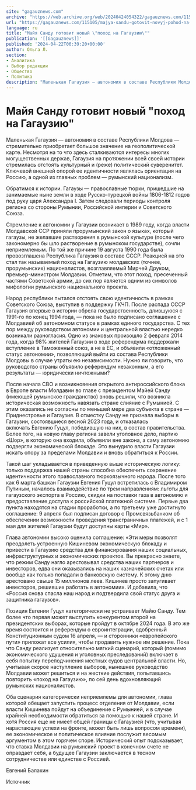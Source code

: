 ```yaml
---
site: "gagauznews.com"
archive: "https://web.archive.org/web/20240424054322/gagauznews.com/115105/majya-sandu-gotovit-novyj-pohod-na-gagauziyu.html"
url: "https://gagauznews.com/115105/majya-sandu-gotovit-novyj-pohod-na-gagauziyu.html"
language: ru
title: "Майя Санду готовит новый \"поход на Гагаузию\""
publication: '[[Gagauznews]]'
published: '2024-04-22T06:39:20+00:00'
author: Ольга Л.
section:
- Аналитика
- Выбор редакции
- Общество
- Политика
description: "Маленькая Гагаузия — автономия в составе Республики Молдова — стремительно приобретает большое значение на геополитической карте. Несмотря на то что здесь сталкиваются интересы многих могущественных держав, Гагаузия на протяжении всей своей истории стремилась отстоять культурный и (реже) политический суверенитет. Ключевой внешней опорой ее идентичности являлась ориентация на Россию, а одной из главных проблем — румынский национализм. Обратимся к истории. Гагаузы — православные тюрки, пришедшие на занимаемые ныне земли в ходе Русско-турецкой войны 1806-1812 годов под руку царя Александра I. Затем следовали периоды контроля региона со стороны Румынии, Российской империи и Советского Союза. Стремление к автономии у Гагаузии возникает в 1989 году, когда власти […]"
---
```


# Майя Санду готовит новый "поход на Гагаузию"

Маленькая Гагаузия — автономия в составе Республики Молдова — стремительно приобретает большое значение на геополитической карте. Несмотря на то что здесь сталкиваются интересы многих могущественных держав, Гагаузия на протяжении всей своей истории стремилась отстоять культурный и (реже) политический суверенитет. Ключевой внешней опорой ее идентичности являлась ориентация на Россию, а одной из главных проблем — румынский национализм.

Обратимся к истории. Гагаузы — православные тюрки, пришедшие на занимаемые ныне земли в ходе Русско-турецкой войны 1806-1812 годов под руку царя Александра I. Затем следовали периоды контроля региона со стороны Румынии, Российской империи и Советского Союза.

Стремление к автономии у Гагаузии возникает в 1989 году, когда власти Молдавской ССР приняли прорумынский закон о языках, который гагаузы, не желавшие растворения в румынской культуре (после чего закономерно бы шло растворение в румынском государстве), сочли неприемлемым. По той же причине 19 августа 1990 года была провозглашена Республика Гагаузия в составе СССР. Реакцией на это стал так называемый поход на Гагаузию молдавских (точнее, прорумынских) националистов, возглавляемый Мирчей Друком, премьер-министром Молдавии. Отметим, что этот поход, пресеченный частями Советской армии, до сих пор является одним из символов мифологии румынского национального проекта.

Народ республики пытался отстоять свою идентичность в рамках Советского Союза, выступив в поддержку ГКЧП. После распада СССР Гагаузия впервые в истории обрела государственность, длившуюся с 1991-го по конец 1994 года, — пока не было подписано соглашение с Молдавией об автономном статусе в рамках единого государства. С тех пор между руководством автономии и центральной властью нередко возникали разногласия. Одно из знаковых произошло 2 февраля 2014 года, когда 98% жителей Гагаузии в ходе референдума поддержали вступление в Таможенный союз, а не в ЕС, и объявили «отложенный статус автономии», позволяющий выйти из состава Республики Молдовы в случае утраты ею независимости. Нужно ли говорить, что руководство страны объявило референдум незаконным, а его результаты — юридически ничтожными?

После начала СВО и возникновения открытого антироссийского блока в Европе власти Молдавии во главе с президентом Майей Санду (имеющей румынское гражданство) вновь решили, что возникла историческая возможность навязать стране слияние с Румынией. С этим оказались не согласны по меньшей мере два субъекта в стране — Приднестровье и Гагаузия. В отместку Санду не признала выборы в Гагаузии, состоявшиеся весной 2023 года, и отказалась включать Евгению Гуцул, победившую на них, в состав правительства. Более того, на новую главу региона завели уголовное дело, партию «Шор», в которую она входила, объявили вне закона, а саму автономию подвергли экономической блокаде. Это вынудило власти Гагаузии искать опору за пределами Молдавии и вновь обратиться к России.

Такой шаг укладывается в приведенную выше историческую логику: только поддержка нашей страны способна обеспечить сохранение идентичности этого православного тюркоязычного народа. После того как 6 марта башкан Гагаузии Евгения Гуцул встретилась с Владимиром Путиным, началось взаимодействие по трем направлениям: льготы для гагаузского экспорта в Россию, скидки на поставки газа в автономию и предоставление доступа к российской платежной системе. Первые два пункта находятся на стадии проработки, а по третьему уже достигнуто соглашение: 9 апреля был подписан договор с Промсвязьбанком об обеспечении возможности проведения трансграничных платежей, и с 1 мая для жителей Гагаузии будут доступны карты «Мир».

Глава автономии высоко оценила соглашение: «Эти меры позволят преодолеть устроенную Кишиневом экономическую блокаду и привести в Гагаузию средства для финансирования наших социальных, инфраструктурных и экономических проектов. Вы прекрасно знаете, что режим Санду нагло арестовывал средства наших партнеров и инвесторов, едва они оказывались на наших казначейских счетах или вообще как только попадали в банковскую систему. К этому дню арестовано свыше 15 миллионов леев. Кишинев просто запугивает инвесторов, решивших работать в автономии». И добавила, что «Россия снова спасла наш народ и подтвердила свой статус друга и защитника гагаузов».

Позиция Евгении Гуцул категорически не устраивает Майю Санду. Тем более что первая может выступить конкурентом второй на президентских выборах, которые пройдут в октябре 2024 года. В это же время состоится и референдум о евроинтеграции, одобренный Конституционным судом 16 апреля, — и сторонники «европейского пути» приложат все усилия, чтобы продавить нужное им решение. Пока что Санду реализует относительно мягкий сценарий, который (помимо экономического удушения и уголовных преследований) включает в себя попытку переподчинения местных судов центральной власти. Но, учитывая скорое наступление выборов, нынешнее руководство Молдавии может решиться и на жесткие действия, попытавшись повторить «поход на Гагаузию», по сей день вдохновляющий румынских националистов.

Оба сценария категорически неприемлемы для автономии, глава которой обещает запустить процесс отделения от Молдавии, если власти Кишинева пойдут на объединение с Румынией, и в случае крайней необходимости обратиться за помощью к нашей стране. И хотя Россия еще не имеет общей границы с Гагаузией (что, учитывая нарастающие успехи на фронте, может быть лишь вопросом времени), ее экономическое и политическое влияние послужит весомым аргументом в этом горячем споре. Исторический опыт подсказывает, что ставка Молдавии на румынский проект в конечном счете не оправдает себя, а будущее Гагаузии заключается в тесном сотрудничестве или единстве с Россией.

Евгений Балакин

Источник